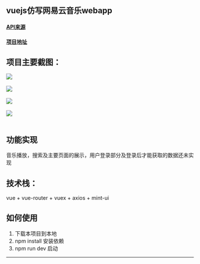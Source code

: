 
vuejs仿写网易云音乐webapp
---

#### [API来源](https://binaryify.github.io/NeteaseCloudMusicApi/#/?id=neteasecloudmusicapi)
#### [项目地址](https://github.com/Yin-Hongwei/vue-wangyiyun)

项目主要截图：
----
![](https://github.com/Yin-Hongwei/vue-wangyiyun/blob/master/kong/wangyiyun1.png?imageView2/3/w/400/h/200/q/75|imageslim)<br></br>
![](https://github.com/Yin-Hongwei/vue-wangyiyun/blob/master/kong/wangyiyun2.png?imageView2/3/w/400/h/200/q/75|imageslim)<br></br>
![](https://github.com/Yin-Hongwei/vue-wangyiyun/blob/master/kong/wangyiyun3.png?imageView2/3/w/400/h/200/q/75|imageslim)<br></br>
![](https://github.com/Yin-Hongwei/vue-wangyiyun/blob/master/kong/wangyiyun4.png?imageView2/3/w/400/h/200/q/75|imageslim)<br></br>

功能实现
----

音乐播放，搜索及主要页面的展示，用户登录部分及登录后才能获取的数据还未实现

技术栈：
----

vue + vue-router + vuex + axios + mint-ui

如何使用
----

 1. 下载本项目到本地
 2. npm install 安装依赖
 3. npm run dev 启动
---

